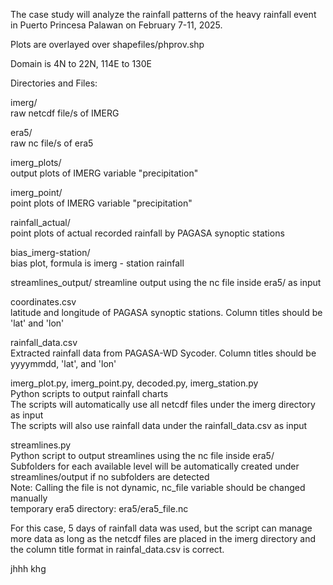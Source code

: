 The case study will analyze the rainfall patterns of the heavy rainfall event in Puerto Princesa Palawan on February 7-11, 2025.

Plots are overlayed over shapefiles/phprov.shp

Domain is 4N to 22N, 114E to 130E

Directories and Files:

imerg/ <br>
    raw netcdf file/s of IMERG

era5/<br>
    raw nc file/s of era5

imerg_plots/ <br>
    output plots of IMERG variable "precipitation"
    
imerg_point/<br>
    point plots of IMERG variable "precipitation" 
    
rainfall_actual/<br>
    point plots of actual recorded rainfall by PAGASA synoptic stations
    
bias_imerg-station/<br>
    bias plot, formula is imerg - station rainfall

streamlines_output/
    streamline output using the nc file inside era5/ as input
    
coordinates.csv<br>
    latitude and longitude of PAGASA synoptic stations. Column titles should be 'lat' and 'lon'
    
rainfall_data.csv<br>
    Extracted rainfall data from PAGASA-WD Sycoder. Column titles should be yyyymmdd, 'lat', and 'lon'
    
imerg_plot.py, imerg_point.py, decoded.py, imerg_station.py<br>
    Python scripts to output rainfall charts<br>
    The scripts will automatically use all netcdf files under the imerg directory as input<br>
    The scripts will also use rainfall data under the rainfall_data.csv as input<br>
    
streamlines.py<br>
    Python script to output streamlines using the nc file inside era5/<br>
    Subfolders for each available level will be automatically created under streamlines/output if no subfolders are detected <br>
    Note: Calling the file is not dynamic, nc_file variable should be changed manually <br>
    temporary era5 directory: era5/era5_file.nc

For this case, 5 days of rainfall data was used, but the script can manage more data as long as the netcdf files are placed in the imerg directory and the column title format in rainfal_data.csv is correct.

jhhh
 khg